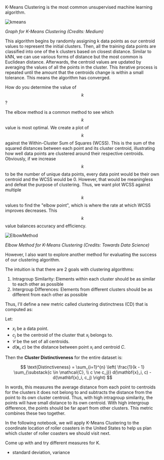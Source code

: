 K-Means Clustering is the most common unsupervised machine learning algorithm. 

![kmeans](https://miro.medium.com/v2/resize:fit:1080/0*irrlUXS1tmYanvT0.png)

*Graph for K-Means Clustering (Credits: Medium)*

This algorithm begins by randomly assigning k data points as our centroid values to represent the initial clusters. Then, all the training data points are classified into one of the k clusters based on closest distance. Similar to kNN, we can use various forms of distance but the most common is Euclidean distance. Afterwards, the centroid values are updated by averaging the values of all the points in the cluster. This iterative process is repeated until the amount that the centroids change is within a small tolerance. This means the algorithm has converged. 

How do you determine the value of $$k$$? 

The elbow method is a common method to see which $$k$$ value is most optimal. We create a plot of $$k$$ against the Within-Cluster Sum of Squares (WCSS). This is the sum of the squared distances between each point and its cluster centroid, illustrating how well data points are clustered around their respective centroids. Obviously, if we increase $$k$$ to be the number of unique data points, every data point would be their own centroid and the WCSS would be 0. However, that would be meaningless and defeat the purpose of clustering. Thus, we want plot WCSS against multiple $$k$$ values to find the "elbow point", which is where the rate at which WCSS improves decreases. This $$k$$ value balances accuracy and efficiency.

![ElbowMethod](https://towardsdatascience.com/wp-content/uploads/2020/10/1tZSzGfCRX2NtaSGGaMcejw.png)

*Elbow Method for K-Means Clustering (Credits: Towards Data Science)*

However, I also want to explore another method for evaluating the success of our clustering algorithm.

The intuition is that there are 2 goals with clustering algorithms:
1. Intragroup Similarity: Elements within each cluster should be as similar to each other as possible
2. Intergroup Differences: Elements from different clusters should be as different from each other as possible

Thus, I'll define a new metric called clustering distinctness (CD) that is computed as: 

Let:

- ${x_i}$ be a data point.
- $c_j$ be the centroid of the cluster that ${x_i}$ belongs to.
- $\mathcal{C}$ be the set of all centroids.
- $d(\mathbf{x}_i, c)$ be the distance between point ${x}_i$ and centroid $C$.

Then the **Cluster Distinctiveness** for the entire dataset is:

$$
\text{Distinctiveness} = \sum_{i=1}^{n} \left( \frac{1}{k - 1} \sum_{\substack{c \in \mathcal{C}, \\ c \ne c_j}} d(\mathbf{x}_i, c) - d(\mathbf{x}_i, c_j) \right)
$$

In words, this measures the average distance from each point to centroids for the clusters it does not belong to and subtracts the distance from the point to its own cluster centroid. Thus, with high intragroup similarity, the points will have small distance to its own centroid. With high intergroup difference, the points should be far apart from other clusters. This metric combines these two together.

In the following notebook, we will apply K-Means Clustering to the coordinate location of roller coasters in the United States to help us plan which cluster of roller coasters we should visit next.

Come up with and try different measures for K.
- standard deviation, variance
